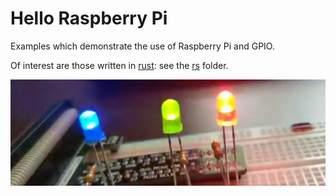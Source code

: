 # Hello Raspberry Pi 

Examples which demonstrate the use of Raspberry Pi and GPIO.

Of interest are those written in [rust](https://www.rust-lang.org/en-US/): see the [rs](rs) folder.

![blink freely](img/flashy.jpg)
